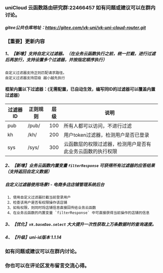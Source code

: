 ### uniCloud 云函数路由研究群:22466457 如有问题或建议可以在群内讨论。
##### gitee公共仓库地址：https://gitee.com/vk-uni/vk-uni-cloud-router.git
###  【重要】更新内容 
##### 1、【新增】支持自定义过滤器。（在业务云函数执行之前，统一拦截，进行过滤后再放行，支持设置多个过滤器，并按指定顺序执行）
 ```
自定义过滤器支持正则匹配请求路径。
自定义过滤器支持层级 越小越先执行
 ```
#### 框架内置以下过滤器：(无需配置，已自动生效，编写同ID的过滤器可以覆盖内置过滤器）
| 过滤器ID | 正则规则 |   层级   |     说明     |
|---------|----------|-------- |---------------------------|
|   pub   | /pub/    |   100   |  所有人都可以访问，不进行过滤    |
|   kh    | /kh/     |   200   |  用户token过滤器，检测用户是否已登录  |
|   sys   | /sys/    |   300   |  云函数层的权限过滤器，检测用户是否有此业务云函数的执行权限  |

##### 2、【新增】业务云函数内置变量 `filterResponse` 可获得所有过滤器的应答结果（支持返回自定义数据）
##### 自定义过滤器使用场景1 - 电商多店店铺管理系统后台
```
 1、使用自定义过滤器拦截当前登录用户
 2、检查该用户是否有权限操作该店铺
 3、如有权限，则同时将店铺信息直接回传给业务云函数
 4、在业务云函数的内置变量 `filterResponse` 中可直接获得当前操作的店铺的信息
```
##### 3、【优化】`vk.baseDao.select` 大大提升一次性获取上万条数据时的查询速度。
##### 4、【升级】uni-id版本 1.1.14
### 如有问题或建议可以在群内讨论。
### 你也可以在评论区发布留言交流心得。